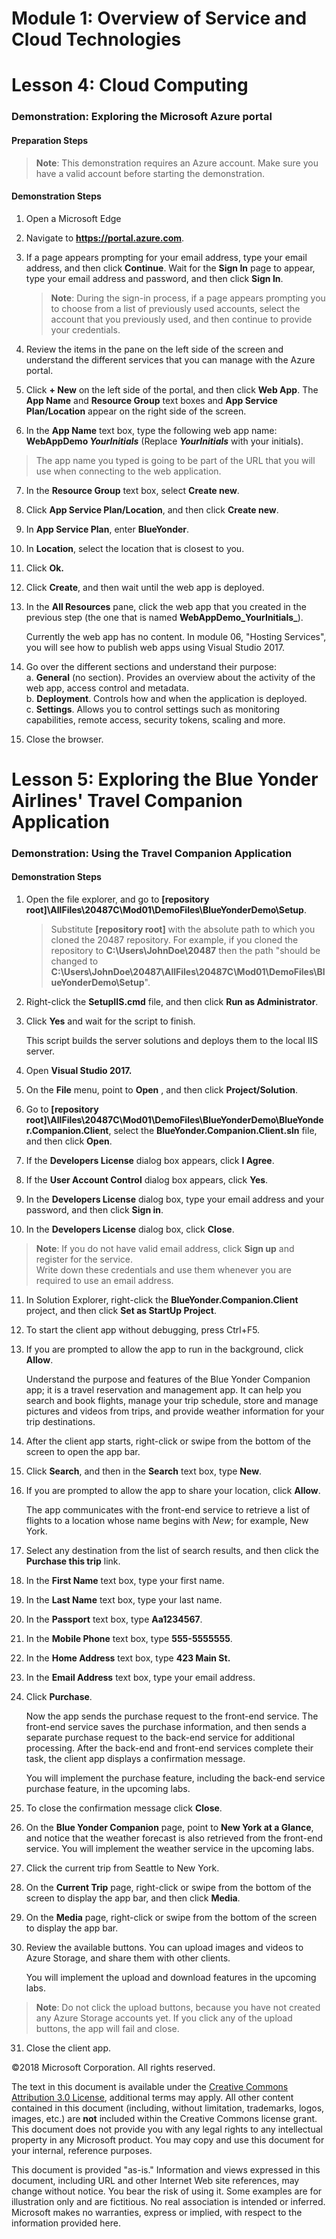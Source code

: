 # Module 1: Overview of Service and Cloud Technologies

# Lesson 4: Cloud Computing

### Demonstration: Exploring the Microsoft Azure portal

#### Preparation Steps

  >**Note**: This demonstration requires an Azure account. Make sure you have a valid account before starting the demonstration.

#### Demonstration Steps

1. Open a Microsoft Edge
2. Navigate to **https://portal.azure.com**.
3. If a page appears prompting for your email address, type your email address, and then click **Continue**. Wait for the **Sign In** page to appear, type your email address and password, and then click **Sign In**.

   >**Note**: During the sign-in process, if a page appears prompting you to choose from a list of previously used accounts, select the account that you previously used, and then continue to provide your credentials.

4. Review the items in the pane on the left side of the screen and understand the different services that you can manage with the Azure portal.
5. Click **+ New** on the left side of the portal, and then click **Web App**. The **App Name** and **Resource Group** text boxes and **App Service Plan/Location** appear on the right side of the screen.
6. In the **App Name** text box, type the following web app name: **WebAppDemo _YourInitials_** (Replace **_YourInitials_** with your initials).
  > The app name you typed is going to be part of the URL that you will use when connecting to the web application.
7. In the **Resource Group** text box, select **Create new**.
8. Click **App Service Plan/Location**,  and then click **Create new**.
9. In **App Service Plan**, enter **BlueYonder**.
10. In **Location**, select the location that is closest to you.
11. Click **Ok.**
12. Click **Create**, and then wait until the web app is deployed.
13. In the **All Resources** pane, click the web app that you created in the previous step (the one that is named **WebAppDemo_YourInitials_**).  

    Currently the web app has no content. In module 06, &quot;Hosting Services&quot;, you will see how to publish web apps using Visual Studio 2017.
  
14. Go over the different sections and understand their purpose:  
  a. **General** (no section). Provides an overview about the activity of the web app, access control and metadata.  
  b. **Deployment**. Controls how and when the application is deployed.  
  c. **Settings**. Allows you to control settings such as monitoring capabilities, remote access, security tokens, scaling and more.
15. Close the browser.

# Lesson 5: Exploring the Blue Yonder Airlines&#39; Travel Companion Application

### Demonstration: Using the Travel Companion Application   

#### Demonstration Steps

1. Open the file explorer, and go to **[repository root]\AllFiles\20487C\Mod01\DemoFiles\BlueYonderDemo\Setup**.
   > Substitute **[repository root]** with the absolute path to which you cloned the 20487 repository.
   > For example, if you cloned the repository to **C:\Users\JohnDoe\20487** then the path "should be changed to  **C:\Users\JohnDoe\20487\AllFiles\20487C\Mod01\DemoFiles\BlueYonderDemo\Setup**".
2. Right-click the **SetupIIS.cmd** file, and then click **Run as Administrator**.
3. Click **Yes** and wait for the script to finish.  
   
   This script builds the server solutions and deploys them to the local IIS server.
   
4. Open **Visual Studio 2017.**
5. On the **File** menu, point to **Open** , and then click **Project/Solution**.
6. Go to **[repository root]\AllFiles\20487C\Mod01\DemoFiles\BlueYonderDemo\BlueYonder.Companion.Client**, select the **BlueYonder.Companion.Client.sln** file, and then click **Open**.
7. If the **Developers License** dialog box appears, click **I Agree**.
8. If the **User Account Control** dialog box appears, click **Yes**.
9. In the **Developers License** dialog box, type your email address and your password, and then click **Sign in**.
10. In the **Developers License** dialog box, click **Close**.

   >**Note**: If you do not have valid email address, click **Sign up** and register for the service.  
   >Write down these credentials and use them whenever you are required to use an email address.

11. In Solution Explorer, right-click the **BlueYonder.Companion.Client** project, and then click **Set as StartUp Project**.
12. To start the client app without debugging, press Ctrl+F5.
13. If you are prompted to allow the app to run in the background, click **Allow**.  
 
    Understand the purpose and features of the Blue Yonder Companion app; it is a travel reservation and management app. It can help you search and book flights, manage your trip schedule, store and manage pictures and videos from trips, and provide weather information for your trip destinations.
 
14. After the client app starts, right-click or swipe from the bottom of the screen to open the app bar.
15. Click **Search**, and then in the **Search** text box, type **New**.
16. If you are prompted to allow the app to share your location, click **Allow**.
 
    The app communicates with the front-end service to retrieve a list of flights to a location whose name begins with _New_; for example, New York.  
 
17. Select any destination from the list of search results, and then click the **Purchase this trip** link.
18. In the **First Name** text box, type your first name.
19. In the **Last Name** text box, type your last name.
20. In the **Passport** text box, type **Aa1234567**.
21. In the **Mobile Phone** text box, type **555-5555555**.
22. In the **Home Address** text box, type **423 Main St.**
23. In the **Email Address** text box, type your email address.
24. Click **Purchase**.

    Now the app sends the purchase request to the front-end service. The front-end service saves the purchase information, and then sends a separate purchase request to the back-end service for additional processing. After the back-end and front-end services complete their task, the client app displays a confirmation message.
 
    You will implement the purchase feature, including the back-end service purchase feature, in the upcoming labs.  
    
25. To close the confirmation message click **Close**.
26. On the **Blue Yonder Companion** page, point to **New York at a Glance**, and notice that the weather forecast is also retrieved from the front-end service. You will implement the weather service in the upcoming labs.
27. Click the current trip from Seattle to New York.
28. On the **Current Trip** page, right-click or swipe from the bottom of the screen to display the app bar, and then click **Media**.
29. On the **Media** page, right-click or swipe from the bottom of the screen to display the app bar.
30. Review the available buttons. You can upload images and videos to Azure Storage, and share them with other clients.

    You will implement the upload and download features in the upcoming labs.

   >**Note**: Do not click the upload buttons, because you have not created any Azure Storage accounts yet. If you click any of the upload buttons, the app will fail and close.

31. Close the client app.

©2018 Microsoft Corporation. All rights reserved.

The text in this document is available under the [Creative Commons Attribution 3.0 License](https://creativecommons.org/licenses/by/3.0/legalcode), additional terms may apply. All other content contained in this document (including, without limitation, trademarks, logos, images, etc.) are **not** included within the Creative Commons license grant. This document does not provide you with any legal rights to any intellectual property in any Microsoft product. You may copy and use this document for your internal, reference purposes.

This document is provided &quot;as-is.&quot; Information and views expressed in this document, including URL and other Internet Web site references, may change without notice. You bear the risk of using it. Some examples are for illustration only and are fictitious. No real association is intended or inferred. Microsoft makes no warranties, express or implied, with respect to the information provided here.
